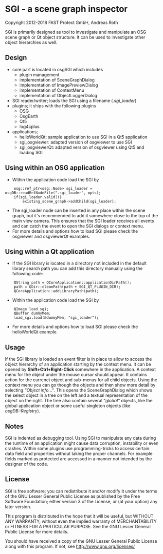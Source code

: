 # SGI - a scene graph inspector
Copyright 2012-2018 FAST Protect GmbH, Andreas Roth

SGI is primarily designed as tool to investigate and manipulate an OSG scene graph or Qt object structure. It can be used to investigate other
object hierarchies as well.

## Design
- core part is located in osgSGI which includes
  - plugin management
  - implementation of SceneGraphDialog
  - implementation of ImagePreviewDialog
  - implementation of ContextMenu
  - implementation of ObjectLoggerDialog
- SGI reader/writer; loads the SGI using a filename (*.sgi_loader*)
- plugins; it ships with the following plugins
  - OSG
  - OsgEarth
  - Qt5
  - log4cplus
- applications;
  - helloWorldQt: sample application to use SGI in a Qt5 application
  - sgi_osgviewer: adapted version of osgviewer to use SGI
  - sgi_osgviewerQt: adapted version of osgviewer using Qt5 and loading SGI

## Using within an OSG application
- Within the application code load the SGI by
```
    osg::ref_ptr<osg::Node> sgi_loader = osgDB::readRefNodeFile(".sgi_loader", opts);
    if(sgi_loader.valid())
        existing_scene_graph->addChild(sgi_loader);
```
- The sgi_loader node can be inserted in any place within the scene graph, but it's recommended
  to add it somewhere close to the top of the main view camera. This ensures that the SGI loader
  receives all events and can catch the event to open the SGI dialogs or context menu.
- For more details and options how to load SGI please check the osgviewer and osgviewerQt examples.


## Using within a Qt application
- If the SGI library is located in a directory not included in the default library search path you can
  add this directory manually using the following code:
```
    QString path = QCoreApplication::applicationDirPath();
    path = QDir::cleanPath(path + SGI_QT_PLUGIN_DIR);
    QCoreApplication::addLibraryPath(path);
```
- Within the application code load the SGI by
```
    QImage load_sgi;
    QBuffer dummyMem;
    load_sgi.load(&dummyMem, "sgi_loader");
```
- For more details and options how to load SGI please check the helloWorldQt example.

## Usage
If the SGI library is loaded an event filter is in place to allow to access the object hierarchy of an
application starting by the context menu. It can be opened by **Shift+Ctrl+Right-Click** somewhere in the application.
A context menu for the object under the mouse cursor should appear. It contains action for the currenct object and
sub-menus for all child objects. Using the context menu you can go though the objects and then show more detail by
selecting *"Object info..."*. This opens the SceneGraphDialog which shows the select object in a tree on the left and
a textual representation of the object on the right. The tree also contain several *"global"* objects, like the
global application object or some useful singleton objects (like *osgDB::Registry*).


## Notes
SGI is indented as debugging tool. Using SGI to manipulate any data during the runtime of an
application might cause data corruption, instability or even crashes.
Within some plugins use programming-tricks to access certain data field and properties without
taking the proper channels. For example fields marked as protected are accessed in a manner not
intended by the designer of the code.


## License
SGI is free software; you can redistribute it and/or modify
it under the terms of the GNU Lesser General Public License as published by
the Free Software Foundation; either version 3 of the License, or
(at your option) any later version.

This program is distributed in the hope that it will be useful,
but WITHOUT ANY WARRANTY; without even the implied warranty of
MERCHANTABILITY or FITNESS FOR A PARTICULAR PURPOSE.  See the
GNU Lesser General Public License for more details.

You should have received a copy of the GNU Lesser General Public License
along with this program.  If not, see <http://www.gnu.org/licenses/>
